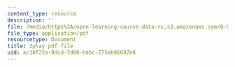```yaml
---
content_type: resource
description: ''
file: /media/https%3A/open-learning-course-data-rc.s3.amazonaws.com/8-04-quantum-physics-i-spring-2016/ac30f22a9dcd7d00bdbc775eb06687e8_0xNmc2tJ-YM.pdf
file_type: application/pdf
resourcetype: Document
title: 3play pdf file
uid: ac30f22a-9dcd-7d00-bdbc-775eb06687e8
---
```

